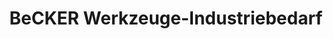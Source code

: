 ---
title: "BeCKER Werkzeuge-Industriebedarf"
url: /alsdorf/becker-werkzeuge-industriebedarf/
shop: Eisenwaren
---